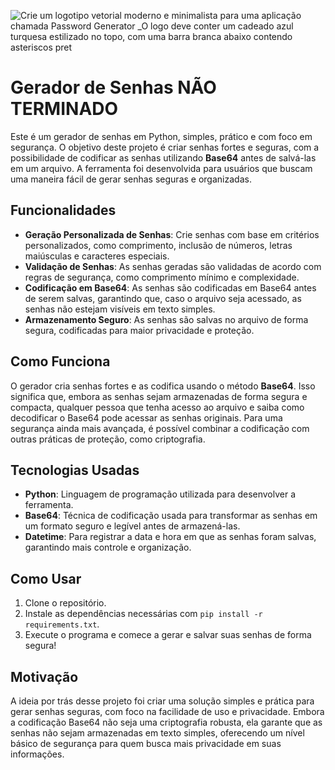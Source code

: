 ![Crie um logotipo vetorial moderno e minimalista para uma aplicação chamada _Password Generator_ _O logo deve conter um cadeado azul turquesa estilizado no topo, com uma barra branca abaixo contendo asteriscos pret](https://github.com/user-attachments/assets/dd63ff5f-21c6-45d0-adb2-eeef5b43777f)




# Gerador de Senhas NÃO TERMINADO

Este é um gerador de senhas em Python, simples, prático e com foco em segurança. O objetivo deste projeto é criar senhas fortes e seguras, com a possibilidade de codificar as senhas utilizando **Base64** antes de salvá-las em um arquivo. A ferramenta foi desenvolvida para usuários que buscam uma maneira fácil de gerar senhas seguras e organizadas.

## Funcionalidades

- **Geração Personalizada de Senhas**: Crie senhas com base em critérios personalizados, como comprimento, inclusão de números, letras maiúsculas e caracteres especiais.
- **Validação de Senhas**: As senhas geradas são validadas de acordo com regras de segurança, como comprimento mínimo e complexidade.
- **Codificação em Base64**: As senhas são codificadas em Base64 antes de serem salvas, garantindo que, caso o arquivo seja acessado, as senhas não estejam visíveis em texto simples.
- **Armazenamento Seguro**: As senhas são salvas no arquivo de forma segura, codificadas para maior privacidade e proteção.

## Como Funciona

O gerador cria senhas fortes e as codifica usando o método **Base64**. Isso significa que, embora as senhas sejam armazenadas de forma segura e compacta, qualquer pessoa que tenha acesso ao arquivo e saiba como decodificar o Base64 pode acessar as senhas originais. Para uma segurança ainda mais avançada, é possível combinar a codificação com outras práticas de proteção, como criptografia.

## Tecnologias Usadas

- **Python**: Linguagem de programação utilizada para desenvolver a ferramenta.
- **Base64**: Técnica de codificação usada para transformar as senhas em um formato seguro e legível antes de armazená-las.
- **Datetime**: Para registrar a data e hora em que as senhas foram salvas, garantindo mais controle e organização.

## Como Usar

1. Clone o repositório.
2. Instale as dependências necessárias com `pip install -r requirements.txt`.
3. Execute o programa e comece a gerar e salvar suas senhas de forma segura!

## Motivação

A ideia por trás desse projeto foi criar uma solução simples e prática para gerar senhas seguras, com foco na facilidade de uso e privacidade. Embora a codificação Base64 não seja uma criptografia robusta, ela garante que as senhas não sejam armazenadas em texto simples, oferecendo um nível básico de segurança para quem busca mais privacidade em suas informações.
